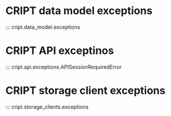 # CRIPT data model exceptions
::: cript.data_model.exceptions
# CRIPT API exceptinos
::: cript.api.exceptions.APISessionRequiredError
# CRIPT storage client exceptions
::: cript.storage_clients.exceptions